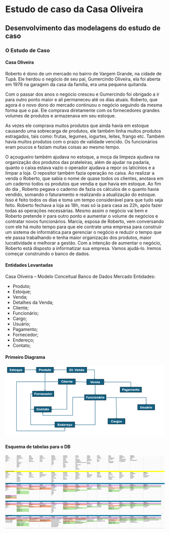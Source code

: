 # Estudo de caso da Casa Oliveira
## Desenvolvimento das modelagens do estudo de caso
### O Estudo de Caso
#### Casa Oliveira
Roberto é dono de um mercado no bairro de Vargem Grande, na cidade de Tupã. Ele herdou o negócio de seu pai, Gumercindo Oliveira, ela foi aberta em 1978 na garagem da casa da família, era uma pequena quitanda.

Com o passar dos anos o negócio cresceu e Gumercindo foi obrigado a ir para outro ponto maior e ali permaneceu até os dias atuais. Roberto, que agora é o novo dono do mercado continuou o negócio seguindo da mesma forma que o pai. Ele comprava diretamente com os fornecedores grandes volumes de produtos e armazenava em seu estoque. 

As vezes ele comprava muitos produtos que ainda havia em estoque causando uma
sobrecarga de produtos, ele também tinha muitos produtos estragados, tais
como: frutas, legumes, iogurtes, leites, frango etc. Também havia muitos
produtos com o prazo de validade vencido.
Os funcionários eram poucos e faziam muitas coisas ao mesmo tempo. 

O açougueiro também ajudava no estoque, a moça da limpeza ajudava na
organização dos produtos das prateleiras, além de ajudar na padaria, quanto o
caixa estava vazio o operador ajudava a repor os laticínios e a limpar a loja. O
repositor também fazia operação no caixa.
Ao realizar a venda o Roberto, que sabia o nome de quase todos os clientes,
anotava em um caderno todos os produtos que vendia e que havia em estoque.
Ao fim do dia , Roberto pegava o caderno de fazia os cálculos de o quanto
havia vendido, somando o faturamento e realizando a atualização do estoque.
Isso é feito todos os dias e toma um tempo considerável para que tudo seja
feito.
Roberto fechava a loja as 18h, mas só ia para casa as 22h, após fazer todas as
operações necessárias. Mesmo assim o negócio vai bem e Roberto pretende ir
para outro ponto e aumentar o volume de negócios e contratar novos
funcionários.
Marcia, esposa de Roberto, vem conversando com ele há muito tempo para que
ele contrate uma empresa para construir um sistema de informática para
gerenciar o negócio e reduzir o tempo que ele passa trabalhando e tenha maior
organização dos produtos, maior lucratividade e melhorar a gestão.
Com a intenção de aumentar o negócio, Roberto está disposto a informatizar
sua empresa. Vamos ajudá-lo. Iremos começar construindo o banco de dados.

#### Entidades Levantadas 
Casa Oliveira – Modelo Conceitual
Banco de Dados Mercado
Entidades:
- Produto;
- Estoque;
- Venda;
- Detalhes da Venda;
- Cliente;
- Funcionário;
- Cargo;
- Usuário; 
- Pagamento;
- Fornecedor;
- Endereço;
- Contato;

#### Primeiro Diagrama

!["Diagrama Casa Oliveira"](diagrama-casaoliveira.png)

#### Esquema de tabelas para o DB
!["Esquema Casa Oliveira excel"](esquemacasaoliveira.png)